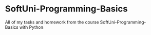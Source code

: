 # SoftUni-Programming-Basics
All of my tasks and homework from the course SoftUni-Programming-Basics with Python
